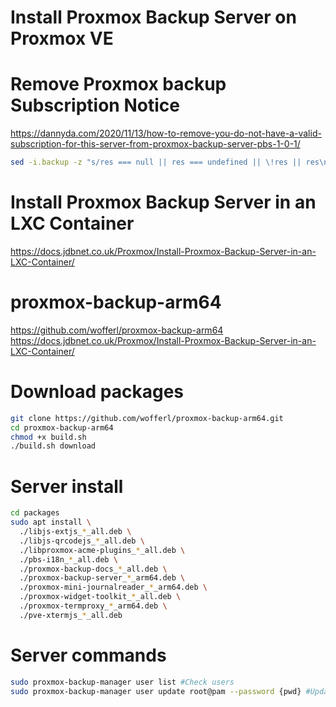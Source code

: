 # Install Proxmox Backup Server on Proxmox VE

# Remove Proxmox backup Subscription Notice
https://dannyda.com/2020/11/13/how-to-remove-you-do-not-have-a-valid-subscription-for-this-server-from-proxmox-backup-server-pbs-1-0-1/

```bash
sed -i.backup -z "s/res === null || res === undefined || \!res || res\n\t\t\t.data.status.toLowerCase() \!== 'active'/false/g" /usr/share/javascript/proxmox-widget-toolkit/proxmoxlib.js && systemctl restart proxmox-backup-proxy
```

# Install Proxmox Backup Server in an LXC Container
https://docs.jdbnet.co.uk/Proxmox/Install-Proxmox-Backup-Server-in-an-LXC-Container/

# proxmox-backup-arm64
https://github.com/wofferl/proxmox-backup-arm64
https://docs.jdbnet.co.uk/Proxmox/Install-Proxmox-Backup-Server-in-an-LXC-Container/

# Download packages
```bash
git clone https://github.com/wofferl/proxmox-backup-arm64.git
cd proxmox-backup-arm64
chmod +x build.sh
./build.sh download
```

# Server install
```bash
cd packages
sudo apt install \
  ./libjs-extjs_*_all.deb \
  ./libjs-qrcodejs_*_all.deb \
  ./libproxmox-acme-plugins_*_all.deb \
  ./pbs-i18n_*_all.deb \
  ./proxmox-backup-docs_*_all.deb \
  ./proxmox-backup-server_*_arm64.deb \
  ./proxmox-mini-journalreader_*_arm64.deb \
  ./proxmox-widget-toolkit_*_all.deb \
  ./proxmox-termproxy_*_arm64.deb \
  ./pve-xtermjs_*_all.deb
```

# Server commands
```bash
sudo proxmox-backup-manager user list #Check users
sudo proxmox-backup-manager user update root@pam --password {pwd} #Update password
```